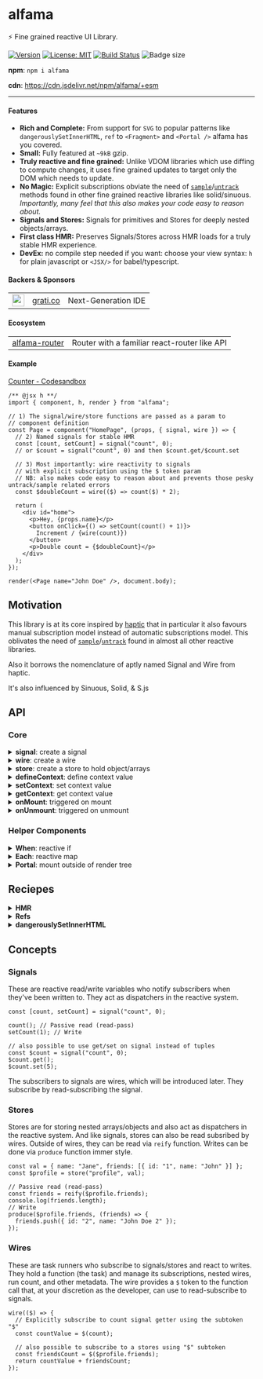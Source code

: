 # alfama

⚡ Fine grained reactive UI Library.

[![Version](https://img.shields.io/npm/v/alfama.svg?color=success&style=flat-square)](https://www.npmjs.com/package/alfama)
[![License: MIT](https://img.shields.io/badge/License-MIT-brightgreen.svg)](https://opensource.org/licenses/MIT)
[![Build Status](https://github.com/abhishiv/alfama/actions/workflows/ci.yml/badge.svg)](https://github.com/abhishiv/alfama/actions/workflows/ci.yml)
![Badge size](https://deno.bundlejs.com/?q=alfama&config={%22analysis%22:undefined}&badge=)

**npm**: `npm i alfama`

**cdn**: https://cdn.jsdelivr.net/npm/alfama/+esm

---

#### Features

- **Rich and Complete:** From support for `SVG` to popular patterns like `dangerouslySetInnerHTML`, `ref` to `<Fragment>` and `<Portal />` alfama has you covered.
- **Small:** Fully featured at `~9kB` gzip.
- **Truly reactive and fine grained:** Unlike VDOM libraries which use diffing to compute changes, it uses fine grained updates to target only the DOM which needs to update.
- **No Magic:** Explicit subscriptions obviate the need of [`sample`](https://github.com/luwes/sinuous/blob/8d1aa0cdb8a25e6bfcdf34f022523564a9adb533/src/observable.js#L34-L49)/[`untrack`](https://github.com/vobyjs/voby#untrack) methods found in other fine grained reactive libraries like solid/sinuous. _Importantly, many feel that this also makes your code easy to reason about._
- **Signals and Stores:** Signals for primitives and Stores for deeply nested objects/arrays.
- **First class HMR:** Preserves Signals/Stores across HMR loads for a truly stable HMR experience.
- **DevEx:** no compile step needed if you want: choose your view syntax: `h` for plain javascript or `<JSX/>` for babel/typescript.

#### Backers & Sponsors

<table>
  <tr>
    <td>
      <img style="display: block;" width="25px" height="25px"  src="https://www.grati.co/images/logo5.png" />
    </td>
    <td>
      <a href="https://www.grati.co">grati.co</a>
    </td>
    <td>
      Next-Generation IDE
    </td>
  </tr>
</table>

#### Ecosystem

<table>
  <tr>
    <td>
      <a href="https://github.com/abhishiv/alfama-router">alfama-router</a>
    </td>
    <td>
      Router with a familiar react-router like API
    </td>
  </tr>
</table>

#### Example

[Counter - Codesandbox](https://codesandbox.io/s/counter-demo-alfama-t7ift3?file=/src/index.tsx)

```tsx
/** @jsx h **/
import { component, h, render } from "alfama";

// 1) The signal/wire/store functions are passed as a param to
// component definition
const Page = component("HomePage", (props, { signal, wire }) => {
  // 2) Named signals for stable HMR
  const [count, setCount] = signal("count", 0);
  // or $count = signal("count", 0) and then $count.get/$count.set

  // 3) Most importantly: wire reactivity to signals
  // with explicit subscription using the $ token param
  // NB: also makes code easy to reason about and prevents those pesky untrack/sample related errors
  const $doubleCount = wire(($) => count($) * 2);

  return (
    <div id="home">
      <p>Hey, {props.name}</p>
      <button onClick={() => setCount(count() + 1)}>
        Increment / {wire(count)})
      </button>
      <p>Double count = {$doubleCount}</p>
    </div>
  );
});

render(<Page name="John Doe" />, document.body);
```

## Motivation

This library is at its core inspired by [haptic](https://github.com/heyheyhello/haptic) that in particular it also favours manual subscription model instead of automatic subscriptions model. This oblivates the need of [`sample`](https://github.com/luwes/sinuous/blob/8d1aa0cdb8a25e6bfcdf34f022523564a9adb533/src/observable.js#L34-L49)/[`untrack`](https://github.com/vobyjs/voby#untrack) found in almost all other reactive libraries.

Also it borrows the nomenclature of aptly named Signal and Wire from haptic.

It's also influenced by Sinuous, Solid, & S.js

## API

### Core

<details>
  <summary><strong>signal</strong>: create a signal</summary>

```tsx
export const HomePage = component<{ name: string }>(
  "HomePage",
  (props, { signal, wire }) => {
    const [count, setCount] = signal("count", 0);
    //.. rest of component
  }
);
```

</details>
<details>
  <summary><strong>wire</strong>: create a wire</summary>

```tsx
<div id="home">
  <button
    onclick={() => {
      setCount(count() + 1);
    }}
  >
    Increment to {wire(($) => $(count))}
  </button>
</div>
```

</details>
<details>
  <summary><strong>store</strong>: create a store to hold object/arrays</summary>

```tsx
export const Todos = component("Todos", (props, { signal, wire, store }) => {
  const $todos = store("todos", {
    items: [{ task: "Do Something" }, { task: "Do Something else" }],
  });
  return (
    <ul>
      <Each
        cursor={$todos.items}
        renderItem={(cursor) => {
          return <li>{cursor().task}</li>;
        }}
      ></Each>
    </ul>
  );
});
```

</details>

<details>
  <summary><strong>defineContext</strong>: define context value</summary>

```tsx
export const RouterContext = defineContext<RouterObject>("RouterObject");
```

</details>

<details>
  <summary><strong>setContext</strong>: set context value</summary>

```tsx
const BrowserRouter = component("Router", (props, { setContext, signal }) => {
  setContext(
    RouterContext,
    signal("router", createRouter(window.history, window.location))
  );
  return props.children;
});
```

</details>

<details>
  <summary><strong>getContext</strong>: get context value</summary>

```tsx
const Link = component("Link", (props: any, { signal, wire, getContext }) => {
  const router = getContext(RouterContext);
  //... rest of component
});
```

</details>

<details>
  <summary><strong>onMount</strong>: triggered on mount</summary>

```tsx
export const Prosemirror = component("Prosemirror", (props, { onMount }) => {
  onMount(() => {
    console.log("component mounted");
  });
  // ...
});
```

</details>

<details>
  <summary><strong>onUnmount</strong>: triggered on unmount</summary>

```tsx
export const Prosemirror = component("Prosemirror", (props, { onUnmount }) => {
  onUnmount(() => {
    console.log("component unmounted");
  });
  // ...
});
```

</details>

### Helper Components

<details>
  <summary><strong>When</strong>: reactive if</summary>

```tsx
<When
  condition={($) => count($) > 5}
  views={{
    true: () => {
      return <div key="true">"TRUE"</div>;
    },
    false: () => {
      return <div key="false">"FALSE"</div>;
    },
  }}
></When>
```

</details>

<details>
  <summary><strong>Each</strong>: reactive map</summary>

```tsx
<Each
  cursor={$todos.items}
  renderItem={(cursor) => {
    return <li>{wire(cursor().task)}</li>;
  }}
></Each>
```

</details>

<details>
  <summary><strong>Portal</strong>: mount outside of render tree</summary>

```tsx
export const PortalExample = component("PortalExample", (props, utils) => {
  const [active, setActive] = utils.signal("active", false);
  return (
    <div>
      <button
        onClick={(e) => {
          setActive(!active());
        }}
      >
        toggle modal
      </button>
      <When
        condition={($) => active($)}
        views={{
          true: () => {
            return (
              <Portal mount={document.body}>
                <div style="position: fixed; max-width: 400px; max-height: 50vh; background: white; padding: 7px; width: 100%; border: 1px solid #000;top: 0;">
                  <h1>Portal</h1>
                </div>
              </Portal>
            );
          },
          false: () => {
            return "";
          },
        }}
      ></When>
    </div>
  );
});
```

</details>

## Reciepes

<details>
  <summary><strong>HMR</strong></summary>

```tsx
/** @jsx h **/
import { h, render } from "alfama";
import { Layout } from "./index";

const renderApp = ({ Layout }: { Layout: typeof Layout }) =>
  render(<Layout />, document.getElementById("app")!);

window.addEventListener("load", () => renderApp({ Layout }));

if (import.meta.hot) {
  import.meta.hot.accept("./index", (newModule) => {
    if (newModule) renderApp(newModule as unknown as { Layout: typeof Layout });
  });
}
```

</details>

<details>
  <summary><strong>Refs</strong></summary>

```tsx
/** @jsx h **/

export const Prosemirror = component("Prosemirror", (props, { onUnmount }) => {
  let container: Element | undefined = undefined;
  let prosemirror: EditorView | undefined = undefined;
  onUnmount(() => {
    if (prosemirror) {
      prosemirror.destroy();
    }
  });
  return (
    <div
      style="
    height: 100%;    position: absolute; width: 100%;"
      ref={(el) => {
        container = el;
        if (container) {
          prosemirror = setupProsemirror(container);
        }
      }}
    ></div>
  );
});
```

</details>

<details>
  <summary><strong>dangerouslySetInnerHTML</strong></summary>

```tsx
/** @jsx h **/
<div dangerouslySetInnerHTML={{ __html: `<!-- any HTML you want -->` }} />
```

</details>

## Concepts

### Signals

These are reactive read/write variables who notify subscribers when they've been written to. They act as dispatchers in the reactive system.

```tsx
const [count, setCount] = signal("count", 0);

count(); // Passive read (read-pass)
setCount(1); // Write

// also possible to use get/set on signal instead of tuples
const $count = signal("count", 0);
$count.get();
$count.set(5);
```

The subscribers to signals are wires, which will be introduced later. They subscribe by read-subscribing the signal.

### Stores

Stores are for storing nested arrays/objects and also act as dispatchers in the reactive system. And like signals, stores can also be read subsribed by wires. Outside of wires, they can be read via `reify` function. Writes can be done via `produce` function immer style.

```tsx
const val = { name: "Jane", friends: [{ id: "1", name: "John" }] };
const $profile = store("profile", val);

// Passive read (read-pass)
const friends = reify($profile.friends);
console.log(friends.length);
// Write
produce($profile.friends, (friends) => {
  friends.push({ id: "2", name: "John Doe 2" });
});
```

### Wires

These are task runners who subscribe to signals/stores and react to writes. They hold a function (the task) and manage its subscriptions, nested wires, run count, and other metadata. The wire provides a `$` token to the function call that, at your discretion as the developer, can use to read-subscribe to signals.

```tsx
wire(($) => {
  // Explicitly subscribe to count signal getter using the subtoken "$"
  const countValue = $(count);

  // also possible to subscribe to a stores using "$" subtoken
  const friendsCount = $($profile.friends);
  return countValue + friendsCount;
});
```
